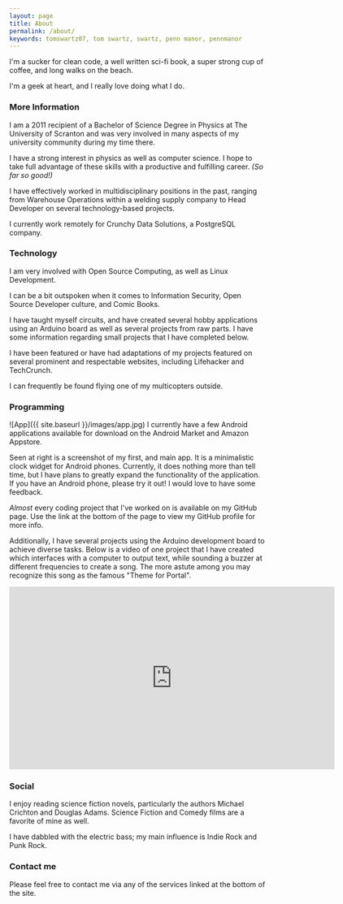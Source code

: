 ```yaml
---
layout: page
title: About
permalink: /about/
keywords: tomswartz07, tom swartz, swartz, penn manor, pennmanor
---
```


I'm a sucker for clean code, a well written sci-fi book, a super strong cup of coffee, and long walks on the beach.

I'm a geek at heart, and I really love doing what I do.


### More Information

I am a 2011 recipient of a Bachelor of Science Degree in Physics at The University of Scranton and was very involved in many aspects of my university community during my time there.

I have a strong interest in physics as well as computer science.
I hope to take full advantage of these skills with a productive and fulfilling career.
*(So far so good!)*

I have effectively worked in multidisciplinary positions in the past, ranging from Warehouse Operations within a welding supply company to Head Developer on several technology-based projects.

I currently work remotely for Crunchy Data Solutions, a PostgreSQL company.

### Technology
I am very involved with Open Source Computing, as well as Linux Development.

I can be a bit outspoken when it comes to Information Security, Open Source Developer culture, and Comic Books. 

I have taught myself circuits, and have created several hobby applications using an Arduino board as well as several projects from raw parts. I have some information regarding small projects that I have completed below.

I have been featured or have had adaptations of my projects featured on several prominent and respectable websites, including Lifehacker and TechCrunch.

I can frequently be found flying one of my multicopters outside.

### Programming

![App]({{ site.baseurl }}/images/app.jpg)
I currently have a few Android applications available for download on the Android Market and Amazon Appstore. 

Seen at right is a screenshot of my first, and main app. It is a minimalistic clock widget for Android phones. 
Currently, it does nothing more than tell time, but I have plans to greatly expand the functionality of the application.
If you have an Android phone, please try it out! I would love to have some feedback.

*Almost* every coding project that I've worked on is available on my GitHub page. Use the link at the bottom of the page to view my GitHub profile for more info.


Additionally, I have several projects using the Arduino development board to achieve diverse tasks. Below is a video of one project that I have created which interfaces with a computer to output text, while sounding a buzzer at different frequencies to create a song. The more astute among you may recognize this song as the famous "Theme for Portal".

<iframe width="640" height="360" src="https://www.youtube.com/embed/d88rKca6YFI?feature=player_embedded" frameborder="0" allowfullscreen></iframe>

### Social
I enjoy reading science fiction novels, particularly the authors Michael Crichton and Douglas Adams. Science Fiction and Comedy films are a favorite of mine as well.

I have dabbled with the electric bass; my main influence is Indie Rock and Punk Rock.

### Contact me

Please feel free to contact me via any of the services linked at the bottom of the site.
